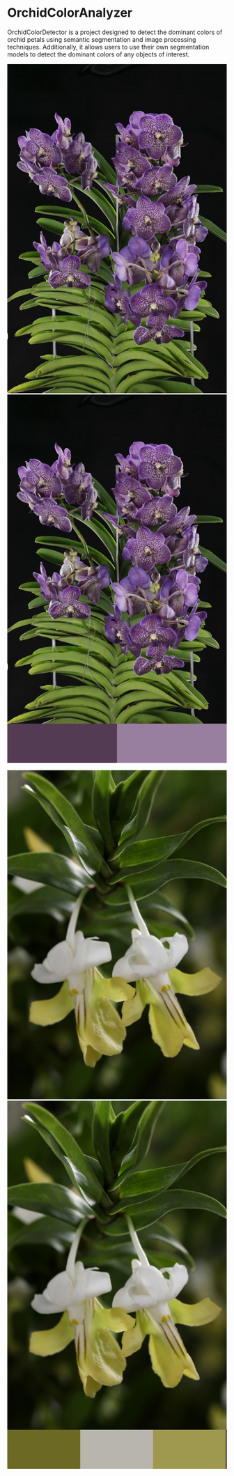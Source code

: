# OrchidColorAnalyzer

OrchidColorDetector is a project designed to detect the dominant colors of orchid petals using semantic segmentation and image processing techniques. 
Additionally, it allows users to use their own segmentation models to detect the dominant colors of any objects of interest.

![Example Image 1](images/original_image_1.jpg)
![Result Image 1](images/output_1.jpg)

![Example Image 2](images/original_image_2.jpg)
![Result Image 2](images/output_2.jpg)
